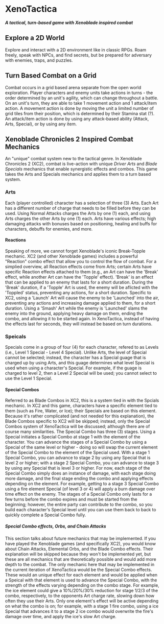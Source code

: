 # XenoTactica 
***A tactical, turn-based game with Xenoblade inspired combat***

## Explore a 2D World
Explore and interact with a 2D environment like in classic RPGs. Roam freely, speak with NPCs, and find secrets, but be prepared for adversary with enemies, traps, and puzzles.
  
## Turn Based Combat on a Grid
Combat occurs in a grid based arena separate from the open world exploration. Player characters and enemy units take actions in turns - the order determined by an unit's agility, which can change throughout a battle.  
On an unit's turn, they are able to take 1 movement action and 1 attack/item action. A movement action is done by moving the unit a limited number of grid tiles from their position, which is determined by their Stamina stat (?). An attack/item action is done by using any attack-based ability (Attack, Arts, Special), or by using any item.
  
## Xenoblade Chronicles 2 Inspired Combat Mechanics
An "unique" combat system new to the tactical genre. In Xenoblade Chronicles 2 (XC2), combat is live-action with unique *Driver Arts* and *Blade Specials* mechanics that enable synergistic effects and combos. This game takes the Arts and Specials mechanics and applies them to a turn based system. 
  
### Arts
Each (player controlled) character has a selection of three (3) Arts. Each Art has a different number of charge that needs to be filled before they can be used. Using Normal Attacks charges the Arts by one (1) each, and using Arts charges the other Arts by one (1) each. Arts have various effects; high damaging attacks with bonuses based on positioning, healing and buffs for characters, debuffs for enemies, and more. 

#### Reactions
Speaking of more, we cannot forget Xenoblade's iconic Break-Topple mechanic. XC2 (and other Xenoblade games) includes a powerful "Reaction" combo effect that allow you to control the flow of combat. For a simplied overview, all Reaction effects come from Arts; certain Arts have specific Reaction effects attached to them (e.g., an Art can have the 'Break' effect, while another Art can have the 'Topple' effect). 'Break' is an effect that can be applied to an enemy that lasts for a short duration. During the 'Break' duration, if a 'Topple' Art is used, the enemy will be aflicted with the 'Toppled' status, preventing any actions, for a short duration. Specific to XC2, using a 'Launch' Art will cause the enemy to be 'Launched' into the air, preventing any actions and increasing damage applied to them, for a short duration. Using a 'Smash' Art while the enemy is 'Launched' slams the enemy into the ground, applying heavy damage on them, ending the combo, and allowing it to be started again. In XenoTactica, instead of having the effects last for seconds, they will instead be based on turn durations.
  
### Speicals
Specials come in a group of four (4) for each character, refered to as Levels (i.e., Level 1 Special - Level 4 Special). Unlike Arts, the level of Special cannot be selected; instead, the character has a Special guage that is charged up by using Arts, and this guage determines what level Special is used when using a character's Special. For example, if the guage is charged to level 2, then a Level 2 Special will be used; you cannot select to use the Level 1 Special.

#### Special Combos 
Referred to as Blade Combos in XC2, this is a system tied in with the Spcials mechanic. In XC2 and this game, characters have a specific element tied to them (such as Fire, Water, or Ice); their Specials are based on this element. Because it's rather complicated (and not needed for this explanation), the Blade Combos specific to XC2 will be skipped; instead, only the Special Combos system of XenoTactica will be discussed; although there are of course many similarities. The Special Combo has three (3) stages. Using a Special initiates a Special Combo at stage 1 with the element of the character. You can advance the stages of a Special Combo by using a Special of the same level or higher - doing so will swap the current element of the Special Combo to the element of the Special used. With a stage 1 Special Combo, you can advance to stage 2 by using any Special that is level 2 or higher; with a stage 2 Special Combo, you can advance to stage 3 by using any Special that is level 3 or higher. For now, each stage of the Special Combo simply does an instance of damage, with each stage doing more damage, and the final stage ending the combo and applying effects depending on the element. For example, getting to a stage 3 Special Combo using a fire element Special (of level 3 or 4) will apply a burn damage over time effect on the enemy. The stages of a Special Combo only lasts for a few turns before the combo expires and must be started from the beginning; however, the entire party can contribute to the combo, so you build each character's Special level until you can use them back to back to quickly complete a Special Combo fully. 

##### Special Combo effects, Orbs, and Chain Attacks
This section talks about future mechanics that may be implemented. If you have played the Xenoblade games (and specifically XC2), you would know about Chain Attacks, Elemental Orbs, and the Blade Combo effects. Their explanation will be skipped because they won't be implemented yet, but these are all mechanics that are theoretically possible and would add more depth to the combat. The only mechanic here that may be implemented in the current iteration of XenoTactica would be the Special Combo effects. These would an unique effect for each element and would be applied when a Speical with that element is used to advance the Special Combo, with the strength of the effects varying depending on the combo stage. For example, the ice element could give a 10%/20%/30% reduction for stage 1/2/3 of the combo, respectively, to the opponents Art charge rate, slowing down how often they use their Arts. Only one element's effect will be active depending on what the combo is on; for example, with a stage 1 fire combo, using a ice Special that advances it to a stage 2 ice combo would overwrite the fire's damage over time, and apply the ice's slow Art charge. 

